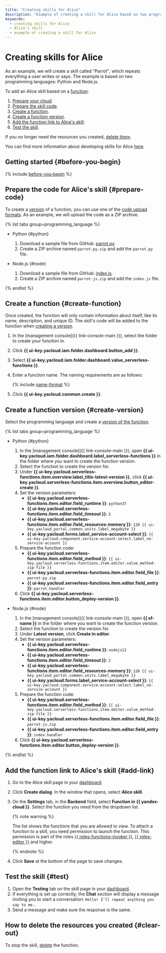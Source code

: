 ```yaml
---
title: "Creating skills for Alice"
description: "Example of creating a skill for Alice based on two programming languages: Python and Node.js As an example, we will create an Alice skill called <q>Parrot</q> that will repeat everything the user writes or says."
keywords:
  - creating skills for Alice
  - Alice's skill
  - example of creating a skill for Alice
---
```


# Creating skills for Alice

As an example, we will create a skill called <q>Parrot</q>, which repeats everything a user writes or says. The example is based on two programming languages: Python and Node.js.

To add an Alice skill based on a [function](../concepts/function.md):

1. [Prepare your cloud](#before-you-begin).
1. [Prepare the skill code](#prepare-code).
1. [Create a function](#create-function).
1. [Create a function version](#create-version).
1. [Add the function link to Alice's skill](#add-link).
1. [Test the skill](#test).

If you no longer need the resources you created, [delete them](#clear-out).

You can find more information about developing skills for Alice [here](https://yandex.ru/dev/dialogs/alice/doc/development-docpage/#test__dev-cycle).

## Getting started {#before-you-begin}

{% include [before-you-begin](../../_tutorials/_tutorials_includes/before-you-begin.md) %}

## Prepare the code for Alice's skill {#prepare-code}

To create a [version](../../functions/concepts/function.md#version) of a function, you can use one of the [code upload formats](../../functions/concepts/function.md#upload). As an example, we will upload the code as a ZIP archive.

{% list tabs group=programming_language %}

- Python {#python}

   1. Download a sample file from GitHub: [parrot.py](https://github.com/yandex-cloud/examples/blob/master/serverless/functions/alice/python/parrot/parrot.py).
   1. Create a ZIP archive named `parrot-py.zip` and add the `parrot.py` file.

- Node.js {#node}

   1. Download a sample file from GitHub: [index.js](https://github.com/yandex-cloud/examples/blob/master/serverless/functions/alice/nodejs/parrot/index.js).
   1. Create a ZIP archive named `parrot-js.zip` and add the `index.js` file.

{% endlist %}

## Create a function {#create-function}

Once created, the function will only contain information about itself, like its name, description, and unique ID. The skill's code will be added to the function when [creating a version](#create-version).

1. In the [management console]({{ link-console-main }}), select the folder to create your function in.
1. Click **{{ ui-key.yacloud.iam.folder.dashboard.button_add }}**.
1. Select **{{ ui-key.yacloud.iam.folder.dashboard.value_serverless-functions }}**.
1. Enter a function name. The naming requirements are as follows:

   {% include [name-format](../../_includes/name-format.md) %}

1. Click **{{ ui-key.yacloud.common.create }}**.

## Create a function version {#create-version}

Select the programming language and create a [version of the function](../concepts/function.md#version).

{% list tabs group=programming_language %}

- Python {#python}

   1. In the [management console]({{ link-console-main }}), open **{{ ui-key.yacloud.iam.folder.dashboard.label_serverless-functions }}** in the folder where you want to create the function version.
   1. Select the function to create the version for.
   1. Under **{{ ui-key.yacloud.serverless-functions.item.overview.label_title-latest-version }}**, click **{{ ui-key.yacloud.serverless-functions.item.overview.button_editor-create }}**.
   1. Set the version parameters:
      * **{{ ui-key.yacloud.serverless-functions.item.editor.field_runtime }}**: `python37`
      * **{{ ui-key.yacloud.serverless-functions.item.editor.field_timeout }}**: `2`
      * **{{ ui-key.yacloud.serverless-functions.item.editor.field_resources-memory }}**: `128 {{ ui-key.yacloud_portal.common.units.label_megabyte }}`
      * **{{ ui-key.yacloud.forms.label_service-account-select }}**: `{{ ui-key.yacloud.component.service-account-select.label_no-service-account }}`
   1. Prepare the function code:
      * **{{ ui-key.yacloud.serverless-functions.item.editor.field_method }}**: `{{ ui-key.yacloud.serverless-functions.item.editor.value_method-zip-file }}`
      * **{{ ui-key.yacloud.serverless-functions.item.editor.field_file }}**: `parrot-py.zip`
      * **{{ ui-key.yacloud.serverless-functions.item.editor.field_entry }}**: `parrot.handler`
   1. Click **{{ ui-key.yacloud.serverless-functions.item.editor.button_deploy-version }}**.

- Node.js {#node}

   1. In the [management console]({{ link-console-main }}), open **{{ sf-name }}** in the folder where you want to create the function version.
   1. Select the function to create the version for.
   1. Under **Latest version**, click **Create in editor**.
   1. Set the version parameters:
      * **{{ ui-key.yacloud.serverless-functions.item.editor.field_runtime }}**: `nodejs12`
      * **{{ ui-key.yacloud.serverless-functions.item.editor.field_timeout }}**: `2`
      * **{{ ui-key.yacloud.serverless-functions.item.editor.field_resources-memory }}**: `128 {{ ui-key.yacloud_portal.common.units.label_megabyte }}`
      * **{{ ui-key.yacloud.forms.label_service-account-select }}**: `{{ ui-key.yacloud.component.service-account-select.label_no-service-account }}`
   1. Prepare the function code:
      * **{{ ui-key.yacloud.serverless-functions.item.editor.field_method }}**: `{{ ui-key.yacloud.serverless-functions.item.editor.value_method-zip-file }}`
      * **{{ ui-key.yacloud.serverless-functions.item.editor.field_file }}**: `parrot-js.zip`
      * **{{ ui-key.yacloud.serverless-functions.item.editor.field_entry }}**: `index.handler`
   1. Click **{{ ui-key.yacloud.serverless-functions.item.editor.button_deploy-version }}**.

{% endlist %}

## Add the function link to Alice's skill {#add-link}

1. Go to the Alice skill page in your [dashboard](https://dialogs.yandex.ru/developer/).
1. Click **Create dialog**. In the window that opens, select **Alice skill**.
1. On the **Settings** tab, in the **Backend** field, select **Function in {{ yandex-cloud }}**. Select the function you need from the dropdown list.

   {% note warning %}

   The list shows the functions that you are allowed to view. To attach a function to a skill, you need permission to launch the function. This permission is part of the roles [{{ roles-functions-invoker }}](../security/index.md#serverless-functions-invoker), [{{ roles-editor }}](../security/index.md#functions-editor) and higher.

   {% endnote %}
1. Click **Save** at the bottom of the page to save changes.

## Test the skill {#test}

1. Open the **Testing** tab on the skill page in your [dashboard](https://dialogs.yandex.ru/developer/).
1. If everything is set up correctly, the **Chat** section will display a message inviting you to start a conversation: `Hello! I'll repeat anything you say to me.`.
1. Send a message and make sure the response is the same.

## How to delete the resources you created {#clear-out}

To stop the skill, [delete](../operations/function/function-delete.md) the function.